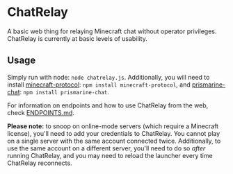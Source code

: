 # ChatRelay

A basic web thing for relaying Minecraft chat without operator privileges.
ChatRelay is currently at basic levels of usability.

## Usage

Simply run with node: `node chatrelay.js`. Additionally, you will need to install [minecraft-protocol](https://www.npmjs.com/package/minecraft-protocol): `npm install minecraft-protocol`, and [prismarine-chat](https://www.npmjs.com/package/prismarine-chat): `npm install prismarine-chat`.

For information on endpoints and how to use ChatRelay from the web, check [ENDPOINTS.md](ENDPOINTS.md).

**Please note:** to snoop on online-mode servers (which require a Minecraft license), you'll need to add your credentials to ChatRelay.
You cannot play on a single server with the same account connected twice.
Additionally, to use the same account on a different server, you'll need to do so *after* running ChatRelay, and you may need to reload the launcher every time ChatRelay reconnects.

